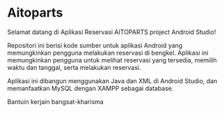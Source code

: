 # Aitoparts

Selamat datang di Aplikasi Reservasi AITOPARTS project Android Studio!

Repositori ini berisi kode sumber untuk aplikasi Android yang memungkinkan pengguna melakukan reservasi di bengkel.
Aplikasi ini memungkinkan pengguna untuk melihat reservasi yang tersedia, memilih waktu dan tanggal, serta melakukan reservasi.

Aplikasi ini dibangun menggunakan Java dan XML di Android Studio, dan memanfaatkan MySQL dengan XAMPP sebagai database.

Bantuin kerjain bangsat-kharisma
